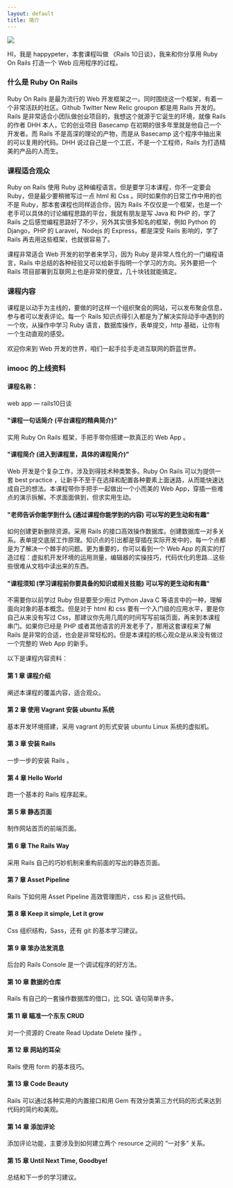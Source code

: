 ```yaml
---
layout: default
title: 简介
---
```


![](http://media.haoduoshipin.com/pic/rails10/rails10_poster.png)

HI，我是 happypeter，本套课程叫做 《Rails 10日谈》，我来和你分享用 Ruby On Rails 打造一个 Web 应用程序的过程。

### 什么是 Ruby On Rails

Ruby On Rails 是最为流行的 Web 开发框架之一。同时围绕这一个框架，有着一个非常活跃的社区。Github Twitter New Relic groupon 都是用 Rails 开发的。 Rails 是非常适合小团队做创业项目的，我想这个就源于它诞生的环境，就像 Rails 的作者 DHH 本人，它的创业项目 Basecamp 在初期的很多年里就是他自己一个开发者。而 Rails 不是高深的理论的产物，而是从 Basecamp 这个程序中抽出来的可以复用的代码。DHH 说过自己是一个工匠，不是一个工程师，Rails 为打造精美的产品的人而生。

### 课程适合观众

Ruby on Rails 使用 Ruby 这种编程语言。但是要学习本课程，你不一定要会 Ruby，但是最少要稍微写过一点 html 和 Css 。同时如果你的日常工作中用的也不是 Ruby，那本套课程也同样适合你，因为 Rails 不仅仅是一个框架，也是一个老手可以具体的讨论编程思路的平台，我就有朋友是写 Java 和 PHP 的，学了 Rails 之后感觉编程思路好了不少，另外其实很多知名的框架，例如 Python 的 Django，PHP 的 Laravel，Nodejs 的 Express，都是深受 Rails 影响的，学了 Rails 再去用这些框架，也就很容易了。

课程非常适合 Web 开发的初学者来学习，因为 Ruby 是非常人性化的一门编程语言，Rails 中总结的各种经验又可以给新手指明一个学习的方向。另外要把一个 Rails 项目部署到互联网上也是非常的便宜，几十块钱就能搞定。

### 课程内容
课程是以动手为主线的，要做的时这样一个组织聚会的网站，可以发布聚会信息，参与者可以发表评论。每一个 Rails 知识点得引入都是为了解决实际动手中遇到的一个坎，从操作中学习 Ruby 语言，数据库操作，表单提交，http 基础，让你有一个生动直观的感受。

欢迎你来到 Web 开发的世界，咱们一起手拉手走进互联网的蔚蓝世界。

### imooc 的上线资料

#### 课程名称：

web app — rails10日谈

#### "课程一句话简介 (平台课程的精典简介)"

实用 Ruby On Rails 框架，手把手带你搭建一款真正的 Web App 。

#### "课程简介 (进入到课程里，具体的课程简介)"

Web 开发是个复杂工作，涉及到得技术种类繁多。Ruby On Rails 可以为提供一套 best practice ，让新手不至于在选择和配置各种要素上面迷路，从而能快速达成自己的想法。本课程带你手把手一起做出一个小而美的 Web App，穿插一些难点的演示拆解。不求面面俱到，但求实用生动。

#### "老师告诉你能学到什么 (通过课程你能学到的内容) 可以写的更生动和有趣"

如何创建更新删除资源。采用 Rails 的接口高效操作数据库。创建数据库一对多关系。表单提交底层工作原理。知识点的引出都是穿插在实际开发中的，每一个点都是为了解决一个棘手的问题。更为重要的，你可以看到一个 Web App 的真实的打造过程：虚拟机开发环境的运用测量，编辑器的实操技巧，代码优化的思路...这些些很难从文档中读出来的东西。

#### "课程须知 (学习课程前你要具备的知识或相关技能) 可以写的更生动和有趣"

不需要你以前学过 Ruby 但是要至少用过 Python Java C 等语言中的一种，理解面向对象的基本概念。但是对于 html 和 css 要有一个入门级的应用水平，要是你自己从来没有写过 Css，那建议你先用几周的时间写写前端页面，再来到本课程串门。如果你已经是 PHP 或者其他语言的开发老手了，那用这套课程来了解 Rails 是非常的合适，也会是非常轻松的。但是本课程的核心观众是从来没有做过一个完整的 Web App 的新手。

以下是课程内容资料：

#### 第 1 章 课程介绍
阐述本课程的覆盖内容，适合观众。

#### 第 2 章 使用 Vagrant 安装 ubuntu 系统
基本开发环境搭建，采用 vagrant 的形式安装 ubuntu Linux 系统的虚拟机。

#### 第 3 章 安装 Rails
一步一步的安装 Rails 。

#### 第 4 章 Hello World
跑一个基本的 Rails 程序起来。

#### 第 5 章 静态页面
制作网站首页的前端页面。

#### 第 6 章 The Rails Way
采用 Rails 自己的巧妙机制来重构前面的写出的静态页面。

#### 第 7 章 Asset Pipeline
Rails 下如何用 Asset Pipeline 高效管理图片，css 和 js 这些代码。

#### 第 8 章 Keep it simple, Let it grow
Css 组织结构，Sass，还有 git 的基本学习建议。

#### 第 9 章 笨办法发消息
后台的 Rails Console 是一个调试程序的好方法。

#### 第 10 章 数据的仓库
Rails 有自己的一套操作数据库的借口，比 SQL 语句简单许多。

#### 第 11 章 瞄准一个东东 CRUD
对一个资源的 Create Read Update Delete 操作 。

#### 第 12 章 网站的耳朵
Rails 使用 form 的基本技巧。

#### 第 13 章 Code Beauty
Rails 可以通过各种实用的内置接口和用 Gem 有效分类第三方代码的形式来达到代码的简约和美观。

#### 第 14 章 添加评论
添加评论功能，主要涉及到如何建立两个 resource 之间的 “一对多” 关系。

#### 第 15 章 Until Next Time, Goodbye!
总结和下一步的学习建议。
